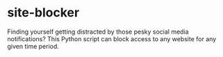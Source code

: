 # site-blocker
Finding yourself getting distracted by those pesky social media notifications? This Python script can block access to any website for any given time period.
